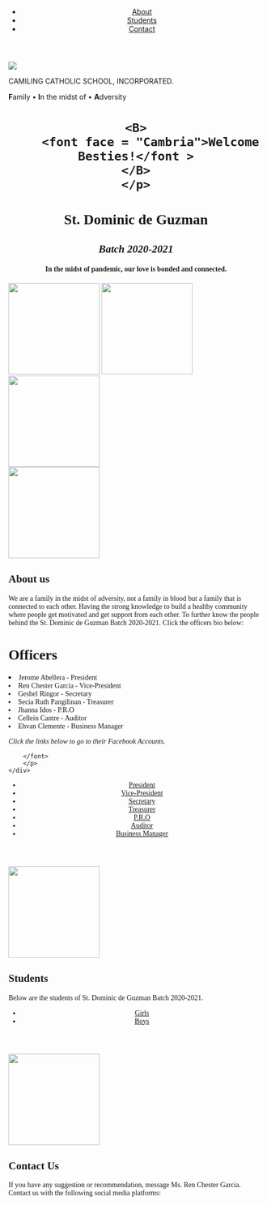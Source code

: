 <!DOCTYPE html>
<html lang="en">
<head> <B>
    <meta charset="UTF-8">
    <title> St. Dominic de Guzman Batch 2020-2021 </title> </b>
    <link rel="stylesheet" href="style.css">
</head>
<main>
    <div class="header-img">
    </div>
</main>
<header>
    <div class="menu">
      <ul>
        <li><a href="#about">About</a></li>
        <li><a href="#students">Students</a></li>
        <li><a href="#contact">Contact</a></li>
      </ul>
    </div>
</header>

<body>

<div class="banner">
    <div class="jumbotron jumbotron-fluid v-align-middle">
        <div class="container-fluid text-center banner-container">
            <img src="https://scontent.xx.fbcdn.net/v/t1.15752-9/171406975_290783126001026_5867058997491605040_n.png?_nc_cat=101&ccb=1-3&_nc_sid=f79d6e&_nc_eui2=AeFMCxpzUNYH1jY0t28STZSaklYcmgnCYQCSVhyaCcJhAKBryuBmEkgbYgKKSNu2IHv-GgqpX3_WCtIGbOmh_YGO&_nc_ohc=87GImRyajb8AX8i5zku&_nc_ad=z-m&_nc_cid=0&_nc_ht=scontent.xx&oh=5c67b8366d69111dad4dbea486a54f75&oe=60989BF6" class="banner-logo">
            <p class="banner-text">CAMILING CATHOLIC SCHOOL, INCORPORATED.</p>
            <p class="banner-header"><strong>F</strong>amily • <strong>I</strong>n the midst of •
                <strong>A</strong>dversity
            </p>
        </div>
    </div>
</div>

<h1 style = "text-align:center">

    <B>
        <font face = "Cambria">Welcome Besties!</font >
    </B>
    </p>
</h1>
<div>
    <h1 style = "text-align:center">
    <p style = "background-color: ; ">
    <b>
        <font face = "Cambria">
            St. Dominic de Guzman
        </font>
    </b>
    </p>
</h1>  </div> </section>
<h2 style = "text-align:center">
    <i>
        <font face = "Cambria"> Batch 2020-2021
        </font>
    </i>
</h2>
<h4 style = "text-align:center">
    <font face = "Cambria">
        In the midst of pandemic, our love is bonded and connected.
    </font>
</h4>

<div>
    <img src="https://scontent.xx.fbcdn.net/v/t1.15752-0/p206x206/169121909_784143492533198_261732352868417995_n.png?_nc_cat=106&ccb=1-3&_nc_sid=58c789&_nc_eui2=AeFa9MT3z0Hqx-0MwqTKxoB5_dow8z5eqDv92jDzPl6oOyscMKxMQZYpqCaUlcSGwWh6l5dcIG0-bGSdirOv8K8t&_nc_ohc=x29K3UaM5KcAX95g0Sk&_nc_ad=z-m&_nc_cid=0&_nc_ht=scontent.xx&_nc_tp=30&oh=e32da210dafc987fead485585d66963e&oe=607380CC" height="180">
<img src="https://scontent.xx.fbcdn.net/v/t1.15752-0/p206x206/168829334_1655596667975224_8577758412161739484_n.jpg?_nc_cat=111&ccb=1-3&_nc_sid=58c789&_nc_eui2=AeGYp8J9N59Qdlyn6NZXF1TpQqxw7DJieBJCrHDsMmJ4EtAPtf9cCcKAIfYFvle7_ZHL_xg1TWdJQ1BAY2htKeeM&_nc_ohc=KMtGBVf-eTgAX8S-cb6&_nc_ad=z-m&_nc_cid=0&_nc_ht=scontent.xx&tp=6&oh=ce3f35ec328044dce458332eb1698a23&oe=60729054" height="180">
<img src="https://cdn.fbsbx.com/v/t59.2708-21/166030698_511258413198390_4133375766262691987_n.gif?_nc_cat=103&ccb=1-3&_nc_sid=041f46&_nc_eui2=AeHcyYQtOCSCZHq4RsK5wfx2kQoic0ptOsaRCiJzSm06xlfGgtHau2PX2_4UjZBe_n4-pAHcTROFpciIisPBOzoZ&_nc_ohc=x175KcwVI8QAX_QXvOy&_nc_ht=cdn.fbsbx.com&oh=c689707282bfb1a6df3b5f4f87a69199&oe=607355D0" height="180">
</div>

<section id="about">
    <img src="https://64.media.tumblr.com/e7b929ee84941fcd8e3b3e8907d84af3/tumblr_inline_p7m6aoDsRA1qhmiah_500.jpg"
         height="180" alt="">
      <div class="content">
 <h1>
     <font face="cambria"> <b>  About us </b></font> </h1>
        <p> <font face="cambria">
            We are a family in the midst of adversity, not a family in blood but a family that is connected to each other.
            Having the strong knowledge to build a healthy community where people get motivated and get support from each other. To further
        know the people behind the St. Dominic de Guzman Batch 2020-2021. Click the officers bio below: </font>
        </p>
      </div>
    </section>
<section2 id="officers">
    <div class="content">
        <h1>
       <font face="cambria"> <b>  Officers </b></font> </h1>
        <p> <font face="cambria">
        <li> Jerome Abellera - President</li>
            <li> Ren Chester Garcia - Vice-President</li>
            <li> Geshel Ringor - Secretary</li>
            <li> Secia Ruth Pangilinan - Treasurer</li>
            <li> Jhanna Idos - P.R.O</li>
            <li> Cellein Cantre - Auditor</li>
            <li> Ehvan Clemente - Business Manager</li>
            <p> <i> Click the links below to go to their Facebook Accounts. </i></p>

        </font>
        </p>
    </div>
</section2>

<header>
    <nav class="menu">
      <ul>
        <li><a href="https://www.facebook.com/jerome.pascualabellera">President</a></li>
        <li><a href="https://www.facebook.com/Chester.Garcia08">Vice-President</a></li>
        <li><a href="https://www.facebook.com/geshel.ringor.7">Secretary</a></li>
            <li><a href="https://www.facebook.com/rsdp26">Treasurer</a></li>
            <li><a href="https://www.facebook.com/mynameizpanpan.hehe">P.R.O</a></li>
            <li><a href="https://www.facebook.com/cellein.cantre.1">Auditor</a></li>
            <li><a href="https://www.facebook.com/ehvan.clemente">Business Manager</a></li>
      </ul>
    </nav>
</header>

<section id="students">
    <img src="https://www.graphicsprings.com/filestorage/stencils/3792519bc5914e4f4653c75130775401.png?width=500&height=500"
         height="180" alt="">
      <div class="content">
 <h1>
     <font face="cambria"> <b> Students </b> </font> </h1>
        <p> <font face="cambria">
            Below are the students of St. Dominic de Guzman Batch 2020-2021. </font>
        </p>
      </div>
    </section>
<header>
    <nav class="menu">
      <ul>
        <li><a href="">Girls</a></li>
        <li><a href="http://localhost:63342/St.%20Dominic%20de%20Guzman/Boys%20Page.html?_ijt=92libe6i3bpj5ej4i1pea2fdk3">Boys</a></li>
      </ul>
    </nav>
</header>
<section id="contact">
    <img src="https://jooinn.com/images/email-sign-1.png"
         height="180" alt="">
      <div class="content">
 <h1>
     <font face="cambria"> <b> Contact Us </b> </font> </h1>
        <p> <font face="cambria">
            If you have any suggestion or recommendation, message Ms. Ren Chester Garcia.
            Contact us with the following social media platforms:  </font>
        </p>
      </div>
    </section>


</body>
</html>
